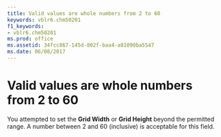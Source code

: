 ```yaml
---
title: Valid values are whole numbers from 2 to 60
keywords: vblr6.chm50201
f1_keywords:
- vblr6.chm50201
ms.prod: office
ms.assetid: 34fcc867-145d-802f-baa4-a81090ba5547
ms.date: 06/08/2017
---
```



# Valid values are whole numbers from 2 to 60

You attempted to set the  **Grid Width** or **Grid Height** beyond the permitted range. A number between 2 and 60 (inclusive) is acceptable for this field.


